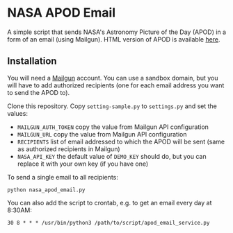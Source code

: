 # NASA APOD Email

A simple script that sends NASA's Astronomy Picture of the Day (APOD) in a form
of an email (using Mailgun). HTML version of APOD is available
[here](https://apod.nasa.gov/apod/).

## Installation

You will need a [Mailgun](https://www.mailgun.com/) account.
You can use a sandbox domain, but you will have to add authorized recipients
(one for each email address you want to send the APOD to).

Clone this repository. Copy `setting-sample.py` to `settings.py` and set the
values:
* `MAILGUN_AUTH_TOKEN` copy the value from Mailgun API configuration
* `MAILGUN_URL` copy the value from Mailgun API configuration
* `RECIPIENTS` list of email addressed to which the APOD will be sent (same as authorized recipients in Mailgun)
* `NASA_API_KEY` the default value of `DEMO_KEY` should do, but you can replace it with your own key (if you have one)

To send a single email to all recipients:

```
python nasa_apod_email.py
```

You can also add the script to crontab, e.g. to get an email every day at 8:30AM:

```
30 8 * * * /usr/bin/python3 /path/to/script/apod_email_service.py
```

